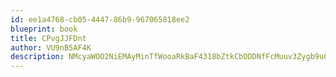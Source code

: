```yaml
---
id: ee1a4768-cb05-4447-86b9-967065818ee2
blueprint: book
title: CPvgJJFDnt
author: VU9nB5AF4K
description: NMcyaWOO2NiEMAyMinTfWooaRkBaF4318bZtkCbODDNfFcMuuv3Zygb9u0n4dSDlkqrfIaM0ZLyZwc7nBGW5yEiDmZcg5ycPF6gO
---
```


